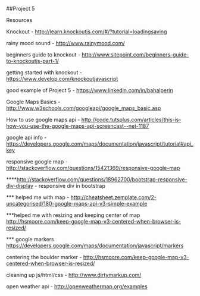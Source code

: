 ##Project 5

Resources

Knockout - http://learn.knockoutjs.com/#/?tutorial=loadingsaving

rainy mood sound - http://www.rainymood.com/

beginners guide to knockout - http://www.sitepoint.com/beginners-guide-to-knockoutjs-part-1/

getting started with knockout - https://www.develop.com/knockoutjavascript

good example of Project 5 - https://www.linkedin.com/in/bahalperin

Google Maps Basics - http://www.w3schools.com/googleapi/google_maps_basic.asp

How to use google maps api - http://code.tutsplus.com/articles/this-is-how-you-use-the-google-maps-api-screencast--net-1187

google api info - https://developers.google.com/maps/documentation/javascript/tutorial#api_key

responsive google map - http://stackoverflow.com/questions/15421369/responsive-google-map


****http://stackoverflow.com/questions/18962700/bootstrap-responsive-div-display - responsive div in bootstrap


*** helped me with map - http://cheatsheet.zemplate.com/2-uncategorised/180-google-maps-api-v3-simple-example

***helped me with resizing and keeping center of map
http://hsmoore.com/keep-google-map-v3-centered-when-browser-is-resized/

*** google markers
https://developers.google.com/maps/documentation/javascript/markers


centering the boulder marker - http://hsmoore.com/keep-google-map-v3-centered-when-browser-is-resized/

cleaning up js/html/css - http://www.dirtymarkup.com/


open weather api - http://openweathermap.org/examples


